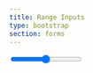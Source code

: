 ```yaml
---
title: Range Inputs
type: bootstrap
section: forms
---
```



<input type="range" min="1" max="100" value="50" class="range">
